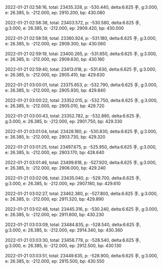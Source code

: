 2022-01-21 02:58:16, total: 23435.328, p: -530.440, delta:6.625 手, g:3.000, e: 26.385, b: -212.000, ep: 2910.200, bp: 430.080

2022-01-21 02:58:38, total: 23403.572, p: -530.580, delta:6.625 手, g:3.000, e: 26.385, b: -212.000, ep: 2909.420, bp: 430.000

2022-01-21 02:58:59, total: 23380.924, p: -531.180, delta:6.625 手, g:3.000, e: 26.385, b: -212.000, ep: 2909.300, bp: 430.060

2022-01-21 02:59:19, total: 23400.265, p: -531.650, delta:6.625 手, g:3.000, e: 26.385, b: -212.000, ep: 2909.630, bp: 430.160

2022-01-21 02:59:40, total: 23413.018, p: -531.630, delta:6.625 手, g:3.000, e: 26.385, b: -212.000, ep: 2905.410, bp: 429.630

2022-01-21 03:00:01, total: 23375.653, p: -532.790, delta:6.625 手, g:3.000, e: 26.385, b: -212.000, ep: 2905.930, bp: 429.840

2022-01-21 03:00:22, total: 23352.015, p: -532.750, delta:6.625 手, g:3.000, e: 26.385, b: -212.000, ep: 2905.010, bp: 429.720

2022-01-21 03:00:43, total: 23352.782, p: -532.890, delta:6.625 手, g:3.000, e: 26.385, b: -212.000, ep: 2901.750, bp: 429.330

2022-01-21 03:01:04, total: 23428.180, p: -530.830, delta:6.625 手, g:3.000, e: 26.385, b: -212.000, ep: 2903.730, bp: 429.320

2022-01-21 03:01:25, total: 23497.675, p: -525.950, delta:6.625 手, g:3.000, e: 26.385, b: -212.000, ep: 2903.170, bp: 428.640

2022-01-21 03:01:46, total: 23499.618, p: -527.920, delta:6.625 手, g:3.000, e: 26.385, b: -212.000, ep: 2906.000, bp: 429.240

2022-01-21 03:02:06, total: 23435.040, p: -529.700, delta:6.625 手, g:3.000, e: 26.385, b: -212.000, ep: 2907.180, bp: 429.610

2022-01-21 03:02:27, total: 23462.380, p: -527.800, delta:6.625 手, g:3.000, e: 26.385, b: -212.000, ep: 2911.320, bp: 429.890

2022-01-21 03:02:48, total: 23445.316, p: -530.240, delta:6.625 手, g:3.000, e: 26.385, b: -212.000, ep: 2911.600, bp: 430.230

2022-01-21 03:03:09, total: 23484.835, p: -528.540, delta:6.625 手, g:3.000, e: 26.385, b: -212.000, ep: 2914.340, bp: 430.360

2022-01-21 03:03:30, total: 23458.779, p: -528.540, delta:6.625 手, g:3.000, e: 26.385, b: -212.000, ep: 2912.500, bp: 430.130

2022-01-21 03:03:51, total: 23449.635, p: -528.900, delta:6.625 手, g:3.000, e: 26.385, b: -212.000, ep: 2915.500, bp: 430.550